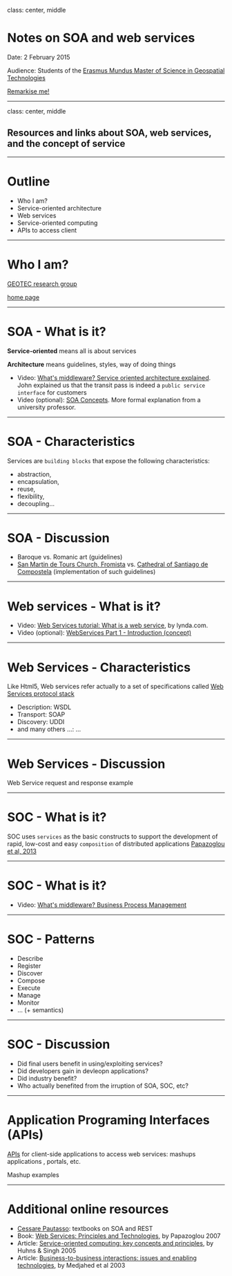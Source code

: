 class: center, middle
# Notes on SOA and web services

Date: 2 February 2015

Audience: Students of the [Erasmus Mundus Master of Science in Geospatial Technologies](http://mastergeotech.info/)  

[Remarkise me!](https://gnab.github.io/remark/remarkise?url=https://raw.githubusercontent.com/cgranell/notebook/master/lectures/2015-02-EM-SOA-WS.md)

---
class: center, middle
## Resources and links about SOA, web services, and the concept of service

---
# Outline

* Who I am? 
* Service-oriented architecture
* Web services
* Service-oriented computing  
* APIs to access client

---

# Who I am? 

[GEOTEC research group](http://www.geotec.uji.es/staff/#carlos-granell)

[home page](http://www3.uji.es/~canut/)

---

# SOA - What is it?
**Service-oriented** means all is about services

**Architecture** means guidelines, styles, way of doing things

* Video: [What's middleware? Service oriented architecture explained](https://www.youtube.com/watch?v=7s_S5Hkm7z0). John explained us that the transit pass is indeed a `public service interface` for customers
* Video (optional): [SOA Concepts](https://www.youtube.com/watch?v=Suf5FbTT7T8). More formal explanation from a university professor.

---

# SOA - Characteristics 
Services are `building blocks` that expose the following characteristics:
* abstraction, 
* encapsulation, 
* reuse, 
* flexibility, 
* decoupling...

---

# SOA - Discussion

* Baroque vs. Romanic art (guidelines)
* [San Martin de Tours Church, Fromista](http://en.wikipedia.org/wiki/San_Mart%C3%ADn_de_Tours_Church,_Fr%C3%B3mista) vs. [Cathedral of Santiago de Compostela](http://www.catedraldesantiago.es/) (implementation of such guidelines)

---

# Web services - What is it?
* Video: [Web Services tutorial: What is a web service](https://www.youtube.com/watch?v=u80uPzhFYvc), by lynda.com. 
* Video (optional): [WebServices Part 1 - Introduction (concept)](https://www.youtube.com/watch?v=J4-z_CUa87c)

---

# Web Services - Characteristics
Like Html5, Web services refer actually to a set of specifications called [Web Services protocol stack](http://www.w3.org/TR/2002/WD-ws-arch-20021114/#extended)

* Description: WSDL
* Transport: SOAP
* Discovery: UDDI
* and many others ...: ...

---

# Web Services - Discussion

Web Service request and response example

---

# SOC - What is it?

 SOC uses `services` as the basic constructs to support the development of rapid, low-cost and easy `composition` of distributed applications [Papazoglou et al, 2013](http://citeseerx.ist.psu.edu/viewdoc/download;jsessionid=A584B4950C4A2C15F2428E1E10475057?doi=10.1.1.76.3917&rep=rep1&type=pdf)

---

# SOC - What is it?

* Video: [What's middleware? Business Process Management](https://www.youtube.com/watch?v=OPY86RHTD8Q)

---

# SOC - Patterns

* Describe
* Register
* Discover
* Compose
* Execute
* Manage
* Monitor
*  ... (+ semantics)

---

# SOC - Discussion

* Did final users benefit in using/exploiting services?
* Did developers gain in devleopn applications?
* Did industry benefit?
* Who actually benefited from the irruption of SOA, SOC, etc?

---

# Application Programing Interfaces (APIs)
[APIs](http://www.programmableweb.com/apis/directory) for client-side applications to access web services: mashups applications , portals, etc. 

Mashup examples 

---


# Additional online resources
* [Cessare Pautasso](http://www.pautasso.info/): textbooks on SOA and REST
* Book: [Web Services: Principles and Technologies](http://www.amazon.com/Web-Services-Principles-Michael-Papazoglou/dp/0321155556), by Papazoglou 2007
* Article: [Service-oriented computing: key concepts and principles](http://dl.acm.org/citation.cfm?id=1053596), by Huhns & Singh 2005
* Article: [Business-to-business interactions: issues and enabling technologies](https://noppa.lut.fi/noppa/opintojakso/ct60a5000/materiaali/benatallah_et_al..pdf), by Medjahed et al 2003
